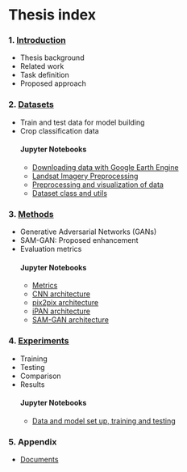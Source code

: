 # Thesis index

### 1. [Introduction](1.Introduction)
* Thesis background
* Related work
* Task definition
* Proposed approach


### 2. [Datasets](2.Datasets)
* Train and test data for model building
* Crop classification data
    #### Jupyter Notebooks
    * [Downloading data with Google Earth Engine](2.Datasets/Downloading_data_with_Google_Earth_Engine.ipynb)
    * [Landsat Imagery Preprocessing](2.Datasets/Landsat_Imagery_Preprocessing.ipynb)
    * [Preprocessing and visualization of data](2.Datasets/Preprocessing_and_visualization_of_data.ipynb)
    * [Dataset class and utils](2.Datasets/Dataset_class_and_utils.ipynb)


### 3. [Methods](3.Methods)
* Generative Adversarial Networks (GANs)
* SAM-GAN: Proposed enhancement
* Evaluation metrics
    #### Jupyter Notebooks
    * [Metrics](3.Methods/Metrics.ipynb)
    * [CNN architecture](3.Methods/CNN_architecture.ipynb)
    * [pix2pix architecture](3.Methods/pix2pix_architecture.ipynb)
    * [iPAN architecture](3.Methods/iPAN_architecture.ipynb)
    * [SAM-GAN architecture](3.Methods/SAM_GAN_architecture.ipynb)


### 4. [Experiments](4.Experiments)
* Training
* Testing
* Comparison
* Results
    #### Jupyter Notebooks
    * [Data and model set up, training and testing](4.Experiments/SetUp_Training_Test.ipynb)

### 5. Appendix
   * [Documents](5.Appendix/documents)
